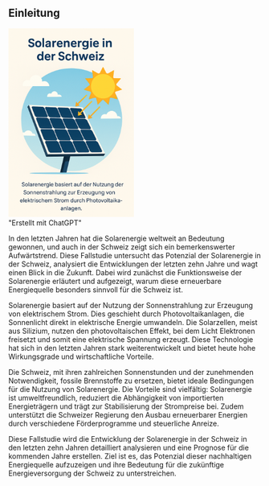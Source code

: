 ## Einleitung

<div class="float-right-image">
    <img style="width: 250px" src="assets/images/solarenergie.png">
    <div class="image-label">"Erstellt mit ChatGPT"</div>
</div>

In den letzten Jahren hat die Solarenergie weltweit an Bedeutung gewonnen, und auch in der Schweiz zeigt sich ein bemerkenswerter Aufwärtstrend. Diese Fallstudie untersucht das Potenzial der Solarenergie in der Schweiz, analysiert die Entwicklungen der letzten zehn Jahre und wagt einen Blick in die Zukunft. Dabei wird zunächst die Funktionsweise der Solarenergie erläutert und aufgezeigt, warum diese erneuerbare Energiequelle besonders sinnvoll für die Schweiz ist.

Solarenergie basiert auf der Nutzung der Sonnenstrahlung zur Erzeugung von elektrischem Strom. Dies geschieht durch Photovoltaikanlagen, die Sonnenlicht direkt in elektrische Energie umwandeln. Die Solarzellen, meist aus Silizium, nutzen den photovoltaischen Effekt, bei dem Licht Elektronen freisetzt und somit eine elektrische Spannung erzeugt. Diese Technologie hat sich in den letzten Jahren stark weiterentwickelt und bietet heute hohe Wirkungsgrade und wirtschaftliche Vorteile.

Die Schweiz, mit ihren zahlreichen Sonnenstunden und der zunehmenden Notwendigkeit, fossile Brennstoffe zu ersetzen, bietet ideale Bedingungen für die Nutzung von Solarenergie. Die Vorteile sind vielfältig: Solarenergie ist umweltfreundlich, reduziert die Abhängigkeit von importierten Energieträgern und trägt zur Stabilisierung der Strompreise bei. Zudem unterstützt die Schweizer Regierung den Ausbau erneuerbarer Energien durch verschiedene Förderprogramme und steuerliche Anreize.

Diese Fallstudie wird die Entwicklung der Solarenergie in der Schweiz in den letzten zehn Jahren detailliert analysieren und eine Prognose für die kommenden Jahre erstellen. Ziel ist es, das Potenzial dieser nachhaltigen Energiequelle aufzuzeigen und ihre Bedeutung für die zukünftige Energieversorgung der Schweiz zu unterstreichen.